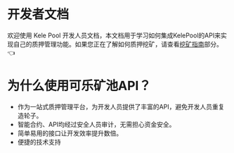 # 开发者文档

 欢迎使用 Kele Pool 开发人员文档，本文档用于学习如何集成KelePool的API来实现自己的质押管理功能。如果您正在了解如何质押挖矿，请查看[挖矿指南](https://docs.kelepool.com/zh/guides/)部分。👈

# 为什么使用可乐矿池API？

- 作为一站式质押管理平台，为开发人员提供了丰富的API，避免开发人员重复造轮子。
- 智能合约、API均经过安全人员审计，无需担心资金安全。
- 简单易用的接口让开发效率提升数倍。
- 便捷的技术支持

